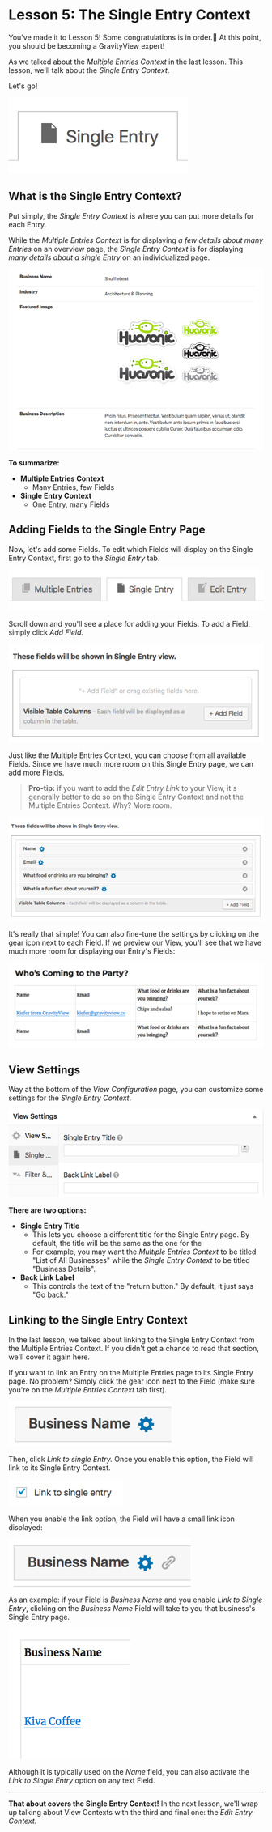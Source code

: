 # Lesson 5: The Single Entry Context

You've made it to Lesson 5! Some congratulations is in order.🍾 At this point, you should be becoming a GravityView expert!

As we talked about the *Multiple Entries Context* in the last lesson. This lesson, we'll talk about the *Single Entry Context*.

Let's go!

![single-entry](./images/single-entry.png)

## What is the Single Entry Context?

Put simply, the *Single Entry Context* is where you can put more details for each Entry. 

While the *Multiple Entries Context* is for displaying *a few details about many Entries* on an overview page, the *Single Entry Context* is for displaying *many details about a single Entry* on an individualized page.



![single-entry-business](./images/single-entry-business.png)



**To summarize:**

- **Multiple Entries Context**
  - Many Entries, few Fields
- **Single Entry Context**
  - One Entry, many Fields



## Adding Fields to the Single Entry Page 

Now, let's add some Fields. To edit which Fields will display on the Single Entry Context, first go to the *Single Entry* tab.

![choose-single-entry](./images/choose-single-entry.png)

Scroll down and you'll see a place for adding your Fields. To add a Field, simply click *Add Field.*

![add-single-entry-fields](./images/add-single-entry-fields.png)

Just like the Multiple Entries Context, you can choose from all available Fields. Since we have much more room on this Single Entry page, we can add more Fields.

> **Pro-tip:** if you want to add the *Edit Entry Link* to your View, it's generally better to do so on the Single Entry Context and not the Multiple Entries Context. Why? More room.



![fields-single-entry](./images/fields-single-entry.png)



It's really that simple! You can also fine-tune the settings by clicking on the gear icon next to each Field. If we preview our View, you'll see that we have much more room for displaying our Entry's Fields:

![view-single-entry-page](./images/view-single-entry-page.png)



## View Settings

Way at the bottom of the *View Configuration* page, you can customize some settings for the *Single Entry Context*. 



![view-settings-single-entry](./images/view-settings-single-entry.png)



**There are two options:**

- **Single Entry Title**
  - This lets you choose a different title for the Single Entry page. By default, the title will be the same as the one for the 
  - For example, you may want the *Multiple Entries Context* to be titled "List of All Businesses" while the *Single Entry Context* to be titled "Business Details".
- **Back Link Label**
  - This controls the text of the "return button." By default, it just says "Go back."



## Linking to the Single Entry Context

In the last lesson, we talked about linking to the Single Entry Context from the Multiple Entries Context. If you didn't get a chance to read that section, we'll cover it again here.

If you want to link an Entry on the Multiple Entries page to its Single Entry page. No problem? Simply click the gear icon next to the Field (make sure you're on the *Multiple Entries Context* tab first).

![business-name-options](./images/business-name-options.png)

Then, click *Link to single Entry.* Once you enable this option, the Field will link to its Single Entry Context. 



![link-to-single-entry](./images/link-to-single-entry.png)



When you enable the link option, the Field will have a small link icon displayed:



![link-activated-backend](./images/link-activated-backend.png)



As an example: if your Field is *Business Name* and you enable *Link to Single Entry*, clicking on the *Business Name* Field will take to you that business's Single Entry page.



![link-activated](./images/link-activated.png)

Although it is typically used on the *Name* field, you can also activate the *Link to Single Entry* option on any text Field.



---



**That about covers the Single Entry Context!** In the next lesson, we'll wrap up talking about View Contexts with the third and final one: the *Edit Entry Context.*

